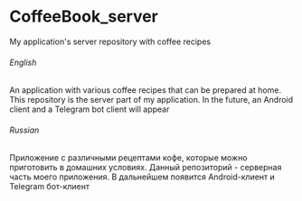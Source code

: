 # CoffeeBook_server
My application's server repository with coffee recipes

###### English
An application with various coffee recipes that can be prepared at home. This repository is the server part of my application. In the future, an Android client and a Telegram bot client will appear

###### Russian
Приложение с различными рецептами кофе, которые можно приготовить в домашних условиях. Данный репозиторий - серверная часть моего приложения. В дальнейшем появится Android-клиент и Telegram бот-клиент
